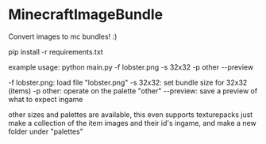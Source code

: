 # MinecraftImageBundle
Convert images to mc bundles! :)


pip install -r requirements.txt


example usage:
python main.py -f lobster.png -s 32x32 -p other --preview

-f lobster.png: load file "lobster.png" 
-s 32x32: set bundle size for 32x32 (items)
-p other: operate on the palette "other"
--preview: save a preview of what to expect ingame

other sizes and palettes are available, this even supports texturepacks
just make a collection of the item images and their id's ingame, and make a new folder under "palettes"
